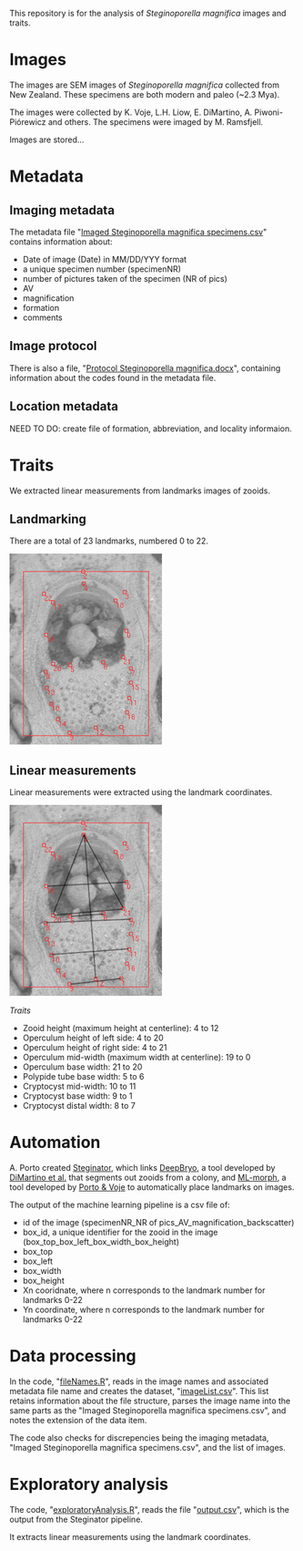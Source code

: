 This repository is for the analysis of _Steginoporella magnifica_ images and traits.

# Images

The images are SEM images of _Steginoporella magnifica_ collected from New Zealand. These specimens are both modern and paleo (~2.3 Mya).

The images were collected by K. Voje, L.H. Liow, E. DiMartino, A. Piwoni-Piórewicz and others. The specimens were imaged by M. Ramsfjell.

Images are stored...

# Metadata

## Imaging metadata

The metadata file "[Imaged Steginoporella magnifica specimens.csv](https://github.com/megbalk/magnifica/blob/main/Imaged%20Steginoporella%20magnifica%20specimens.csv)" contains information about:
- Date of image (Date) in MM/DD/YYY format
- a unique specimen number (specimenNR)
- number of pictures taken of the specimen (NR of pics)
- AV
- magnification
- formation
- comments

## Image protocol

There is also a file, "[Protocol Steginoporella magnifica.docx](https://github.com/megbalk/magnifica/blob/main/Protocol%20Steginoporella%20magnifica.docx)", containing information about the codes found in the metadata file.

## Location metadata

NEED TO DO: create file of formation, abbreviation, and locality informaion.

# Traits

We extracted linear measurements from landmarks images of zooids.

## Landmarking

There are a total of 23 landmarks, numbered 0 to 22.

![landmarks](stegs_landmarks.png)

## Linear measurements

Linear measurements were extracted using the landmark coordinates.

![linear](stegs_linear2.png)

*Traits*

- Zooid height (maximum height at centerline): 4 to 12
- Operculum height of left side: 4 to 20
- Operculum height of right side: 4 to 21
- Operculum mid-width (maximum width at centerline): 19 to 0
- Operculum base width: 21 to 20
- Polypide tube base width: 5 to 6
- Cryptocyst mid-width: 10 to 11
- Cryptocyst base width: 9 to 1
- Cryptocyst distal width: 8 to 7

# Automation

A. Porto created [Steginator](https://github.com/agporto/Steginator), which links [DeepBryo](https://deepbryo.ngrok.io/), a tool developed by [DiMartino et al.](https://www.biorxiv.org/content/early/2022/11/17/2022.11.17.516938) that segments out zooids from a colony, and [ML-morph](https://github.com/agporto/ml-morph), a tool developed by [Porto & Voje](https://doi.org/10.1111/2041-210X.13373) to automatically place landmarks on images.

The output of the machine learning pipeline is a csv file of:
- id of the image (specimenNR_NR of pics_AV_magnification_backscatter)
- box_id, a unique identifier for the zooid in the image (box_top_box_left_box_width_box_height)
- box_top
- box_left
- box_width
- box_height
- Xn cooridnate, where n corresponds to the landmark number for landmarks 0-22
- Yn coordinate, where n corresponds to the landmark number for landmarks 0-22

# Data processing

In the code, "[fileNames.R](https://github.com/megbalk/magnifica/blob/main/fileNames.R)", reads in the image names and associated metadata file name and creates the dataset, "[imageList.csv](https://github.com/megbalk/magnifica/blob/main/imageList.csv)". This list retains information about the file structure, parses the image name into the same parts as the "Imaged Steginoporella magnifica specimens.csv", and notes the extension of the data item.

The code also checks for discrepencies being the imaging metadata, "Imaged Steginoporella magnifica specimens.csv", and the list of images.

# Exploratory analysis

The code, "[exploratoryAnalysis.R](https://github.com/megbalk/magnifica/blob/main/exploratoryAnalysis.R)", reads the file "[output.csv](https://github.com/megbalk/magnifica/blob/main/output.csv)", which is the output from the Steginator pipeline.

It extracts linear measurements using the landmark coordinates.

